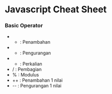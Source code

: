 # Javascript Cheat Sheet

### Basic Operator

- +  : Penambahan
- -  : Pengurangan
- *  : Perkalian
- /  : Pembagian
- %  : Modulus
- ++ : Penambahan 1 nilai
- -- : Pengurangan 1 nilai
